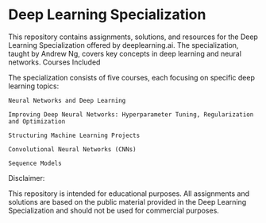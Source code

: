 # Deep Learning Specialization
This repository contains assignments, solutions, and resources for the Deep Learning Specialization offered by deeplearning.ai. The specialization, taught by Andrew Ng, covers key concepts in deep learning and neural networks.
Courses Included

The specialization consists of five courses, each focusing on specific deep learning topics:

    Neural Networks and Deep Learning
    
    Improving Deep Neural Networks: Hyperparameter Tuning, Regularization and Optimization

    Structuring Machine Learning Projects
    
    Convolutional Neural Networks (CNNs)
    
    Sequence Models
 
 Disclaimer:

This repository is intended for educational purposes. All assignments and solutions are based on the public material provided in the Deep Learning Specialization and should not be used for commercial purposes.
